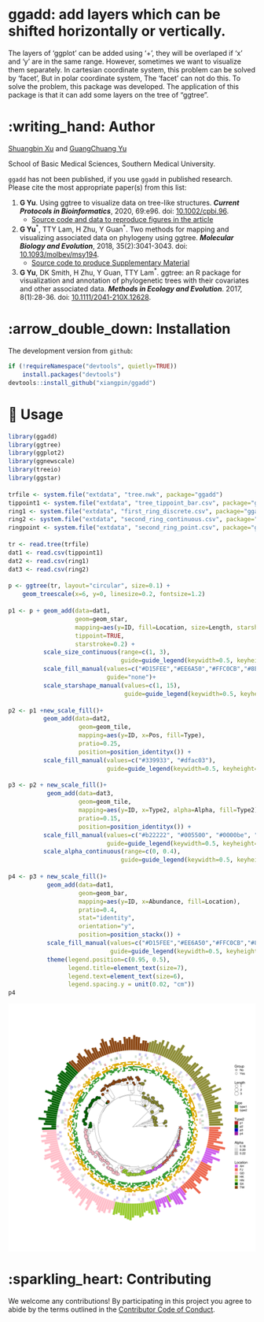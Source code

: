 <!-- README.md is generated from README.Rmd. Please edit that file -->

# ggadd: add layers which can be shifted horizontally or vertically.

The layers of ‘ggplot’ can be added using ‘+’, they will be overlaped if
‘x’ and ‘y’ are in the same range. However, sometimes we want to
visualize them separately. In cartesian coordinate system, this problem
can be solved by ‘facet’, But in polar coordinate system, The ‘facet’
can not do this. To solve the problem, this package was developed. The
application of this package is that it can add some layers on the tree
of “ggtree”.

# :writing\_hand: Author

[Shuangbin Xu](https://github.com/xiangpin) and [GuangChuang
Yu](https://guangchuangyu.github.io)

School of Basic Medical Sciences, Southern Medical University.

`ggadd` has not been published, if you use `ggadd` in published
research. Please cite the most appropriate paper(s) from this list:

1.  **G Yu**. Using ggtree to visualize data on tree-like structures.
    ***Current Protocols in Bioinformatics***, 2020, 69:e96. doi:
    [10.1002/cpbi.96](https://doi.org/10.1002/cpbi.96).
      - [Source code and data to reproduce figures in the
        article](https://github.com/GuangchuangYu/ggtree-current-protocols)
2.  **G Yu**<sup>\*</sup>, TTY Lam, H Zhu, Y Guan<sup>\*</sup>. Two
    methods for mapping and visualizing associated data on phylogeny
    using ggtree. ***Molecular Biology and Evolution***, 2018,
    35(2):3041-3043. doi:
    [10.1093/molbev/msy194](https://doi.org/10.1093/molbev/msy194).
      - [Source code to produce Supplementary
        Material](https://github.com/GuangchuangYu/plotting_tree_with_data)
3.  **G Yu**, DK Smith, H Zhu, Y Guan, TTY Lam<sup>\*</sup>. ggtree: an
    R package for visualization and annotation of phylogenetic trees
    with their covariates and other associated data. ***Methods in
    Ecology and Evolution***. 2017, 8(1):28-36. doi:
    [10.1111/2041-210X.12628](https://doi.org/10.1111/2041-210X.12628).

# :arrow\_double\_down: Installation

The development version from `github`:

``` r
if (!requireNamespace("devtools", quietly=TRUE))
    install.packages("devtools")
devtools::install_github("xiangpin/ggadd")
```

# :beginner: Usage

``` r
library(ggadd)
library(ggtree)
library(ggplot2)
library(ggnewscale)
library(treeio)
library(ggstar)

trfile <- system.file("extdata", "tree.nwk", package="ggadd")
tippoint1 <- system.file("extdata", "tree_tippoint_bar.csv", package="ggadd")
ring1 <- system.file("extdata", "first_ring_discrete.csv", package="ggadd")
ring2 <- system.file("extdata", "second_ring_continuous.csv", package="ggadd")
ringpoint <- system.file("extdata", "second_ring_point.csv", package="ggadd")

tr <- read.tree(trfile)
dat1 <- read.csv(tippoint1)
dat2 <- read.csv(ring1)
dat3 <- read.csv(ring2)

p <- ggtree(tr, layout="circular", size=0.1) + 
    geom_treescale(x=6, y=0, linesize=0.2, fontsize=1.2)

p1 <- p + geom_add(data=dat1,
                   geom=geom_star,
                   mapping=aes(y=ID, fill=Location, size=Length, starshape=Group),
                   tippoint=TRUE,
                   starstroke=0.2) +
          scale_size_continuous(range=c(1, 3),
                                guide=guide_legend(keywidth=0.5, keyheight=0.5, override.aes=list(starshape=15), order=2)) +
          scale_fill_manual(values=c("#D15FEE","#EE6A50","#FFC0CB","#8E8E38","#9ACD32","#006400","#8B4513"),
                            guide="none")+
          scale_starshape_manual(values=c(1, 15),
                                 guide=guide_legend(keywidth=0.5, keyheight=0.5, order=1))

p2 <- p1 +new_scale_fill()+ 
          geom_add(data=dat2,
                    geom=geom_tile,
                    mapping=aes(y=ID, x=Pos, fill=Type),
                    pratio=0.25,
                    position=position_identityx()) +
          scale_fill_manual(values=c("#339933", "#dfac03"),
                            guide=guide_legend(keywidth=0.5, keyheight=0.5, order=3))

p3 <- p2 + new_scale_fill()+
           geom_add(data=dat3,
                    geom=geom_tile,
                    mapping=aes(y=ID, x=Type2, alpha=Alpha, fill=Type2),
                    pratio=0.15,
                    position=position_identityx()) +
          scale_fill_manual(values=c("#b22222", "#005500", "#0000be", "#9f1f9f"),
                            guide=guide_legend(keywidth=0.5, keyheight=0.5, order=4)) +
          scale_alpha_continuous(range=c(0, 0.4),
                                guide=guide_legend(keywidth=0.5, keyheight=0.5, order=5))

p4 <- p3 + new_scale_fill()+
           geom_add(data=dat1,
                    geom=geom_bar,
                    mapping=aes(y=ID, x=Abundance, fill=Location),
                    pratio=0.4,
                    stat="identity",
                    orientation="y",
                    position=position_stackx()) +
           scale_fill_manual(values=c("#D15FEE","#EE6A50","#FFC0CB","#8E8E38","#9ACD32","#006400","#8B4513"),
                             guide=guide_legend(keywidth=0.5, keyheight=0.5, order=6)) +
           theme(legend.position=c(0.95, 0.5),
                 legend.title=element_text(size=7),
                 legend.text=element_text(size=6),
                 legend.spacing.y = unit(0.02, "cm"))
p4
```

<img src="inst/extdata/fig1.png" style="display: block; margin: auto;" />

# :sparkling\_heart: Contributing

We welcome any contributions\! By participating in this project you
agree to abide by the terms outlined in the [Contributor Code of
Conduct](CONDUCT.md).
